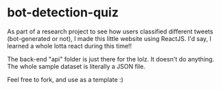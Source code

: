 # bot-detection-quiz
As part of a research project to see how users classified different tweets (bot-generated or not), I made this little website using ReactJS. I'd say, I learned a whole lotta react during this time!!

The back-end "api" folder is just there for the lolz. It doesn't do anything. The whole sample dataset is literally a JSON file. 

Feel free to fork, and use as a template :)
